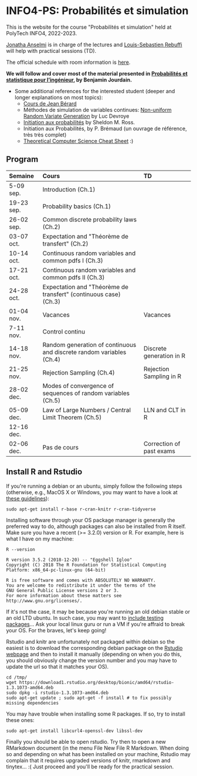 # INFO4-PS: Probabilit&eacute;s et simulation

This is the website for the course "Probabilit&eacute;s et simulation" held at PolyTech INFO4, 2022-2023.

[Jonatha Anselmi](mailto:jonatha.anselmi@inria.fr) is in charge of the lectures and [Louis-Sebastien Rebuffi](mailto:louis-sebastien.rebuffi@univ-grenoble-alpes.fr) will help with practical sessions (TD).

The official schedule with room information is
[here](https://ade-uga-ro-vs.grenet.fr/direct/index.jsp).

**We will follow and cover most of the material
presented in [Probabilités et statistique pour
l’ingénieur](https://cermics.enpc.fr/~jourdain/probastat/poly.pdf), by
Benjamin Jourdain.**

- Some additional references for the interested student (deeper and longer explanations on most topics):
   + [Cours de Jean Bérard](http://math.univ-lyon1.fr/~jberard/cours-www.pdf)
   + Méthodes de simulation de variables continues: [Non-uniform Random Variate Generation](http://www.eirene.de/Devroye.pdf) by
     Luc Devroye
   + [Initiation aux probabilités](https://books.google.fr/books?id=6TjJW8tpQLwC&redir_esc=y&hl=fr)
     by Sheldon M. Ross.
   + Initiation aux Probabilités, by P. Brémaud (un ouvrage de référence, très très complet)
   + [Theoretical Computer Science Cheat Sheet](https://www.tug.org/texshowcase/cheat.pdf) :)


## Program

| Semaine    | Cours                                                | TD                                                                |
|:-----------|:--------------------------------------------------------------------------|:-----------------------------------------------------------------------------------------|
| 5-09 sep.  | Introduction  (Ch.1)                          |   |
| 19-23 sep. | Probability basics  (Ch.1)                             |     |
| 26-02 sep. | Common discrete probability laws (Ch.2)                 |                      |
| 03-07 oct. | Expectation and "Théorème de transfert" (Ch.2)                                       | |
| 10-14 oct. | Continuous random variables and common pdfs I (Ch.3)  |                                 |
| 17-21 oct. | Continuous random variables and common pdfs II (Ch.3)|               |
| 24-28 oct. | Expectation and "Théorème de transfert" (continuous case) (Ch.3)|               |
| 01-04 nov. | Vacances                                                                  | Vacances                 |
| 7-11 nov. | Control continu                               |       |
| 14-18 nov. | Random generation of continuous and discrete random variables (Ch.4) |  Discrete generation in R     |
| 21-25 nov. | Rejection Sampling  (Ch.4) |  Rejection Sampling in R     |
| 28-02 dec. | Modes of convergence of sequences of random variables  (Ch.5)                             |      |
| 05-09 dec. | Law of Large Numbers / Central Limit Theorem  (Ch.5)                              |   LLN and CLT in R     |
| 12-16 dec. |                               |      |
| 02-06 dec. | Pas de cours                               |   Correction of past exams     |




## Install R and Rstudio

If you're running a debian or an ubuntu,
simply follow the following steps (otherwise, e.g., MacOS X or
Windows, you may want to have a look at [these
guidelines](https://gitlab.inria.fr/learninglab/mooc-rr/mooc-rr-ressources/-/blob/master/module2/ressources/rstudio_fr.org)):

``` shell
sudo apt-get install r-base r-cran-knitr r-cran-tidyverse
```
	
Installing software through your OS package manager is generally
the preferred way to do, although packages can also be installed
from R itself. Make sure you have a recent (>= 3.2.0) version or R. For example,
here is what I have on my machine:
	
``` shell	
R --version
```

    R version 3.5.2 (2018-12-20) -- "Eggshell Igloo"
    Copyright (C) 2018 The R Foundation for Statistical Computing
    Platform: x86_64-pc-linux-gnu (64-bit)

    R is free software and comes with ABSOLUTELY NO WARRANTY.
    You are welcome to redistribute it under the terms of the
    GNU General Public License versions 2 or 3.
    For more information about these matters see
    http://www.gnu.org/licenses/.

If it's not the case, it may be because you're running an old debian
stable or an old LTD ubuntu. In such case, you may want to [include
testing
packages](http://serverfault.com/questions/22414/how-can-i-run-debian-stable-but-install-some-packages-from-testing)... Ask
your local linux guru or run a VM if you're affraid to break your
OS. For the braves, let's keep going!

Rstudio and knitr are unfortunately not packaged within debian so
the easiest is to download the corresponding debian package on the
[Rstudio webpage](http://www.rstudio.com/ide/download/desktop)
and then to install it manually (depending on when you do this,
you should obviously change the version number and you may have to
update the url so that it matches your OS).

``` shell
cd /tmp/
wget https://download1.rstudio.org/desktop/bionic/amd64/rstudio-1.3.1073-amd64.deb
sudo dpkg -i rstudio-1.3.1073-amd64.deb
sudo apt-get update ; sudo apt-get -f install # to fix possibly missing dependencies
```

You may have trouble when installing some R packages. If so, try to
install these ones:

``` shell
sudo apt-get install libcurl4-openssl-dev libssl-dev
```

Finally you should be able to open rstudio. Try then to open a new
RMarkdown document (in the menu File New File R Markdown. When
doing so and depending on what has been installed on your machine,
Rstudio may complain that it requires upgraded versions of knitr,
rmarkdown and tinytex... :( Just proceed and you'll be ready for the
practical session.
